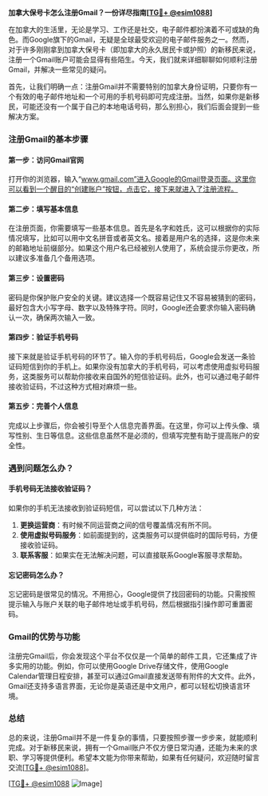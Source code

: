 **加拿大保号卡怎么注册Gmail？一份详尽指南[[TG💪+ @esim1088](https://t.me/s/esim1088)]**

在加拿大的生活里，无论是学习、工作还是社交，电子邮件都扮演着不可或缺的角色。而Google旗下的Gmail，无疑是全球最受欢迎的电子邮件服务之一。然而，对于许多刚刚拿到加拿大保号卡（即加拿大的永久居民卡或护照）的新移民来说，注册一个Gmail账户可能会显得有些陌生。今天，我们就来详细聊聊如何顺利注册Gmail，并解决一些常见的疑问。

首先，让我们明确一点：注册Gmail并不需要特别的加拿大身份证明，只要你有一个有效的电子邮件地址和一个可用的手机号码即可完成注册。当然，如果你是新移民，可能还没有一个属于自己的本地电话号码，那么别担心，我们后面会提到一些解决方案。

### 注册Gmail的基本步骤

#### 第一步：访问Gmail官网
打开你的浏览器，输入“www.gmail.com”进入Google的Gmail登录页面。这里你可以看到一个醒目的“创建账户”按钮，点击它，接下来就进入了注册流程。

#### 第二步：填写基本信息
在注册页面，你需要填写一些基本信息。首先是名字和姓氏，这可以根据你的实际情况填写，比如可以用中文名拼音或者英文名。接着是用户名的选择，这是你未来的邮箱地址前缀部分。如果这个用户名已经被别人使用了，系统会提示你更改，所以建议多准备几个备用选项。

#### 第三步：设置密码
密码是你保护账户安全的关键。建议选择一个既容易记住又不容易被猜到的密码，最好包含大小写字母、数字以及特殊字符。同时，Google还会要求你输入密码确认一次，确保两次输入一致。

#### 第四步：验证手机号码
接下来就是验证手机号码的环节了。输入你的手机号码后，Google会发送一条验证码短信到你的手机上。如果你没有加拿大的手机号码，可以考虑使用虚拟号码服务，这类服务可以帮助你接收来自国外的短信验证码。此外，也可以通过电子邮件接收验证码，不过这种方式相对麻烦一些。

#### 第五步：完善个人信息
完成以上步骤后，你会被引导至个人信息完善界面。在这里，你可以上传头像、填写性别、生日等信息。这些信息虽然不是必须的，但填写完整有助于提高账户的安全性。

### 遇到问题怎么办？

#### 手机号码无法接收验证码？
如果你的手机无法接收到验证码短信，可以尝试以下几种方法：
1. **更换运营商**：有时候不同运营商之间的信号覆盖情况有所不同。
2. **使用虚拟号码服务**：如前面提到的，这类服务可以提供临时的国际号码，方便接收验证码。
3. **联系客服**：如果实在无法解决问题，可以直接联系Google客服寻求帮助。

#### 忘记密码怎么办？
忘记密码是很常见的情况。不用担心，Google提供了找回密码的功能。只需按照提示输入与账户关联的电子邮件地址或手机号码，然后根据指引操作即可重置密码。

### Gmail的优势与功能

注册完Gmail后，你会发现这个平台不仅仅是一个简单的邮件工具，它还集成了许多实用的功能。例如，你可以使用Google Drive存储文件，使用Google Calendar管理日程安排，甚至可以通过Gmail直接发送带有附件的大文件。此外，Gmail还支持多语言界面，无论你是英语还是中文用户，都可以轻松切换语言环境。

### 总结

总的来说，注册Gmail并不是一件复杂的事情，只要按照步骤一步步来，就能顺利完成。对于新移民来说，拥有一个Gmail账户不仅方便日常沟通，还能为未来的求职、学习等提供便利。希望本文能为你带来帮助，如果有任何疑问，欢迎随时留言交流[[TG💪+ @esim1088](https://t.me/s/esim1088)]。

[[TG💪+ @esim1088](https://t.me/s/esim1088) ![Image](https://i.postimg.cc/4NQfJmqS/Snipaste-2025-05-13-00-14-12.png)]
